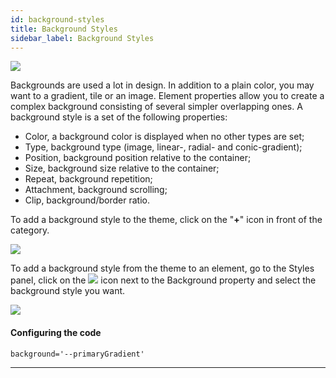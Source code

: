```yaml
---
id: background-styles
title: Background Styles
sidebar_label: Background Styles
---
```


[![](https://img.youtube.com/vi/r353OYO5C60/0.jpg)](https://www.youtube.com/watch?v=r353OYO5C60)

Backgrounds are used a lot in design. In addition to a plain color, you may want to a gradient, tile or an image. Element properties allow you to create a complex background consisting of several simpler overlapping ones. A background style is a set of the following properties:

-   Color, a background color is displayed when no other types are set;
-   Type, background type (image, linear-, radial- and conic-gradient);
-   Position, background position relative to the container;
-   Size, background size relative to the container;
-   Repeat, background repetition;
-   Attachment, background scrolling;
-   Clip, background/border ratio.

To add a background style to the theme, click on the "**+**" icon in front of the category.

![](https://uploads.quarkly.io/landing/docs-theme-panel-background-styles-create.png)

To add a background style from the theme to an element, go to the Styles panel, click on the
![](https://uploads.quarkly.io/landing/docs-theme-variables-icon.svg?v=1)
icon next to the Background property and select the background style you want.

![](https://uploads.quarkly.io/landing/docs-theme-panel-background-styles-apply.png)

#### Configuring the code

```
background='--primaryGradient'
```

---
